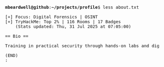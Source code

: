 <pre>

<strong>mbeardwell@github</strong>:<strong>~/projects/profile</strong>$ less about.txt

[+] Focus: Digital Forensics | OSINT
[+] TryHackMe: Top 2% | 116 Rooms | 17 Badges
    (Stats updated: Thu, 31 Jul 2025 at 07:05:00)

== Bio ==

Training in practical security through hands-on labs and digital investigations.

(END)
:
</pre>
